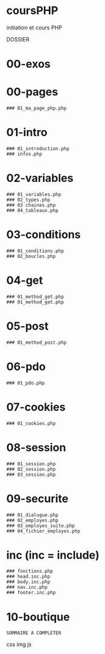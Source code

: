 # coursPHP
initiation et cours PHP


DOSSIER
# 00-exos
# 00-pages
    ### 01_ma_page_php.php
# 01-intro
    ### 01_introduction.php
    ### infos.php
# 02-variables
    ### 01_variables.php
    ### 02_types.php
    ### 03 chaines.php
    ### 04_tableaux.php
# 03-conditions
    ### 01_conditions.php
    ### 02_boucles.php
# 04-get
    ### 01_method_get.php
    ### 01_method_get.php
# 05-post
    ### 01_method_post.php
# 06-pdo
    ### 01_pdo.php
# 07-cookies
    ### 01_cookies.php
# 08-session
    ### 01_session.php
    ### 02_session.php
    ### 03_session.php
# 09-securite
    ### 01_dialogue.php
    ### 02_employes.php
    ### 03_employes_suite.php
    ### 04_fichier_employes.php
# inc (inc = include)
    ### fonctions.php
    ### head.inc.php
    ### body.inc.php
    ### nav.inc.php
    ### footer.inc.php

# 10-boutique
    SOMMAIRE A COMPLETER


css
img
js